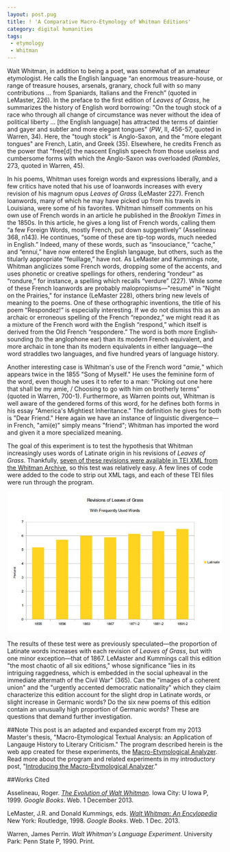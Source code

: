 ```yaml
---
layout: post.pug
title: ! 'A Comparative Macro-Etymology of Whitman Editions'
category: digital humanities
tags: 
 - etymology 
 - Whitman
---
```


Walt Whitman, in addition to being a poet, was somewhat of an amateur etymologist. He calls the English language “an enormous treasure-house, or range of treasure houses, arsenals, granary, chock full with so many contributions ... from Spaniards, Italians and the French” (quoted in LeMaster, 226). In the preface to the first edition of _Leaves of Grass_, he summarizes the history of English word borrowing: "On the tough stock of a race who through all change of circumstance was never without the idea of political liberty ... [the English language] has attracted the terms of daintier and gayer and subtler and more elegant tongues" (_PW_, II, 456-57, quoted in Warren, 34). Here, the "tough stock" is Anglo-Saxon, and the "more elegant tongues" are French, Latin, and Greek (35). Elsewhere, he credits French as the power that "free[d] the nascent English speech from those useless and cumbersome forms with which the Anglo-Saxon was overloaded (_Rambles_, 273, quoted in Warren, 45).

In his poems, Whitman uses foreign words and expressions liberally, and a few critics have noted that his use of loanwords increases with every revision of his magnum opus _Leaves of Grass_ (LeMaster 227). French loanwords, many of which he may have picked up from his travels in Louisiana, were some of his favorites. Whitman himself comments on his own use of French words in an article he published in the _Brooklyn Times_ in the 1850s. In this article, he gives a long list of French words, calling them “a few Foreign Words, mostly French, put down suggestively” (Asselineau 368, n143). He continues, “some of these are tip-top words, much needed in English.”  Indeed, many of these words, such as “insouciance,” “cache,” and “ennui,” have now entered the English langauge, but others, such as the titularly appropriate “feuillage,” have not. As LeMaster and Kummings note, Whitman anglicizes some French words, dropping some of the accents, and uses phonetic or creative spellings for others, rendering “rondeur” as “rondure,” for instance, a spelling which recalls “verdure” (227). While some of these French loanwords are probably malopropisms—"resumé" in "Night on the Prairies," for instance (LeMaster 228), others bring new levels of meaning to the poems.
One of these orthographic inventions, the title of his poem “Respondez!” is especially interesting. If we do not dismiss this as an archaic or erroneous spelling of the French “repondez,” we might read it as a mixture of the French word with the English “respond,” which itself is derived from the Old French “respondere.” The word is both more English-sounding (to the anglophone ear) than its modern French equivalent, and more archaic in tone than its modern equivalents in either language—the word straddles two languages, and five hundred years of language history.

Another interesting case is Whitman's use of the French word "_amie,_" which appears twice in the 1855 "Song of Myself." He uses the feminine form of the word, even though he uses it to refer to a man: "Picking out one here that shall be my amie, / Choosing to go with him on brotherly terms" (quoted in Warren, 700-1). Furthermore, as Warren points out, Whitman is well aware of the gendered forms of this word, for he defines both forms in his essay "America's Mightiest Inheritance." The definition he gives for both is "Dear Friend." Here again we have an instance of linguistic divergence—in French, "ami(e)" simply means "friend"; Whitman has imported the word and given it a more specialized meaning.

The goal of this experiment is to test the hypothesis that Whitman increasingly uses words of Latinate origin in his revisions of _Leaves of Grass_. Thankfully, [seven of these revisions were available in TEI XML from the Whitman Archive](http://www.whitmanarchive.org/downloads/index.html), so this test was relatively easy. A few lines of code were added to the code to strip out XML tags, and each of these TEI files were run through the program.

![Latinate Words in Revisions of Leaves of Grass](/images/macro-etym/whitman-latinate-with.jpg)

The results of these test were as previously speculated—the proportion of Latinate words increases with each revision of _Leaves of Grass_, but with one minor exception—that of 1867. LeMaster and Kummings call this edition "the most chaotic of all six editions," whose significance "lies in its intriguing raggedness, which is embedded in the social upheaval in the immediate aftermath of the Civil War" (365). Can the "images of a coherent union" and the "urgently accented democratic nationality" which they claim characterize this edition account for the slight drop in Latinate words, or slight increase in Germanic words? Do the six new poems of this edition contain an unusually high proportion of Germanic words? These are questions that demand further investigation.

##Note
This post is an adapted and expanded excerpt from my 2013 Master's thesis, "Macro-Etymological Textual Analysis: an Application of Langauge History to Literary Criticism." The program described herein is the web app created for these experiments, the [Macro-Etymological Analyzer](http://jonreeve.com/etym). Read more about the program and related experiments in my introductory post, "[Introducing the Macro-Etymological Analyzer](/2013/11/introducing-the-macro-etymological-analyzer/)."   

##Works Cited

Asselineau, Roger. [_The Evolution of Walt Whitman_](http://books.google.com/books?id=HpNa0DFh1eUC&pg=RA1-PA368). Iowa City: U Iowa P, 1999. _Google Books_. Web. 1 December 2013.  

LeMaster, J.R. and Donald Kummings, eds. [_Walt Whitman: An Encylopedia_](http://books.google.com/books?id=fKJAW8Bn9ukC) New York: Routledge, 1998. _Google Books_. Web. 1 Dec. 2013.   

Warren, James Perrin. _Walt Whitman's Language Experiment_. University Park: Penn State P, 1990. Print.
